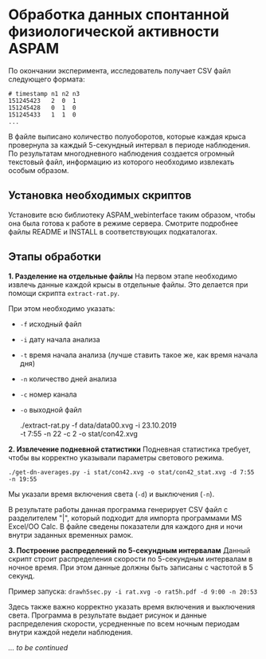 # Обработка данных спонтанной физиологической активности ASPAM

По окончании эксперимента, исследователь получает CSV файл следующего формата:

    # timestamp n1 n2 n3
    151245423   2  0  1
    151245428   0  1  0
    151245433   1  1  0
    ...

В файле выписано количество полуоборотов, которые каждая крыса провернула за каждый 5-секундный интервал в периоде наблюдения. По результатам многодневного наблюдения создается огромный текстовый файл, информацию из которого необходимо извлекать особым образом.

## Установка необходимых скриптов

Установите всю библиотеку ASPAM_webinterface таким образом, чтобы она была готова к работе в режиме сервера. Смотрите подробнее файлы README и INSTALL в соответствующих подкаталогах.

## Этапы обработки

**1. Разделение на отдельные файлы**
На первом этапе необходимо извлечь данные каждой крысы в отдельные файлы. Это делается при помощи скрипта `extract-rat.py`.

При этом необходимо указать:
* `-f` исходный файл
* `-i` дату начала анализа
* `-t` время начала анализа (лучше ставить такое же, как время начала дня)
* `-n` количество дней анализа
* `-c` номер канала
* `-o` выходной файл

    ./extract-rat.py -f data/data00.xvg -i 23.10.2019 \
       -t 7:55 -n 22 -c 2 -o stat/con42.xvg

**2. Извлечение подневной статистики**
Подневная статистика требует, чтобы вы корректно указывали параметры светового режима.

    ./get-dn-averages.py -i stat/con42.xvg -o stat/con42_stat.xvg -d 7:55 -n 19:55
    
Мы указали время включения света (`-d`) и выключения (`-n`).

В результате работы данная программа генерирует CSV файл с разделителем "|", который подходит для импорта программами MS Excel/OO Calc. В файле сведены показатели для каждого дня и ночи внутри заданных временных рамок. 

**3. Построение распределений по 5-секундным интервалам**
Данный скрипт строит распределения скорости по 5-секундным интервалам в ночное время. При этом данные должны быть записаны с частотой в 5 секунд.

Пример запуска:
`drawh5sec.py -i rat.xvg -o rat5h.pdf -d 9:00 -n 20:53`

Здесь также важно корректно указать время включения и выключения света. Программа в результате выдает рисунок и данные распределения скорости, усредненные по всем ночным периодам внутри каждой недели наблюдения. 

*... to be continued*
